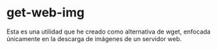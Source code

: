 # get-web-img
Esta es una utilidad que he creado como alternativa de wget, enfocada únicamente en la descarga de imágenes de un servidor web. 

